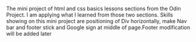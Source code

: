 The mini project of html and css basics lessons sections from the Odin Project. I am applying what I learned from those two sections. Skills showing on this mini project are positioning of Div horizontally, make Nav bar and footer stick and Google sign at middle of page.Footer modification will be added later

